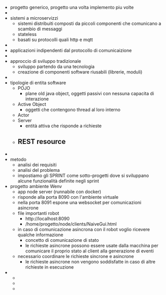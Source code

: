 - progetto generico, progetto una volta implemento piu volte
-
- sistemi a microservizzi
	- sistemi distribuiti composti da piccoli componenti che comunicano a scambio di messaggi
	- stateless
	- basati su protocolli quali http e mqtt
-
- applicazioni indipendenti dal protocollo di comunicaizione
-
- approccio di sviluppo tradizionale
	- sviluppo partendo da una tecnologia
	- creazione di componenti software riusabili (librerie, moduli)
-
- tipologie di entita software
	- POJO
		- plane old java object, oggetti passivi con nessuna capacita di interazione
	- Active Object
		- oggetti che contengono thread al loro interno
	- Actor
	- Server
		- entità attiva che risponde a richieste
	- REST resource
		-
-
- metodo
	- analisi dei requisiti
	- analisi del problema
	- impostiamo gli SPRINT come sotto-progetti dove si sviluppano alcune funzionalità definite negli sprint
- progetto ambiente Wenv
	- app node server (runnabile con docker)
	- risponde alla porta 8090 con l'ambiente virtuale
	- nella porta 8091 espone una websocket per comunicazioni asincrone
	- file importanti robot
		- http://localhost:8090
		- /home/progetto/node/clients/NaiveGui.html
	- in caso di comunicazione asincrona con il robot voglio ricevere qualche informazione
		- concetto di comunicazione di stato
		- le richieste asincrone possono essere usate dalla macchina per comunicare il proprio stato al client alla generazione di eventi
	- necessario coordinare le richieste sincrone e asincrone
		- le richieste asincrone non vengono soddisfatte in caso di altre richieste in esecuzione
-
	-
	-
	-